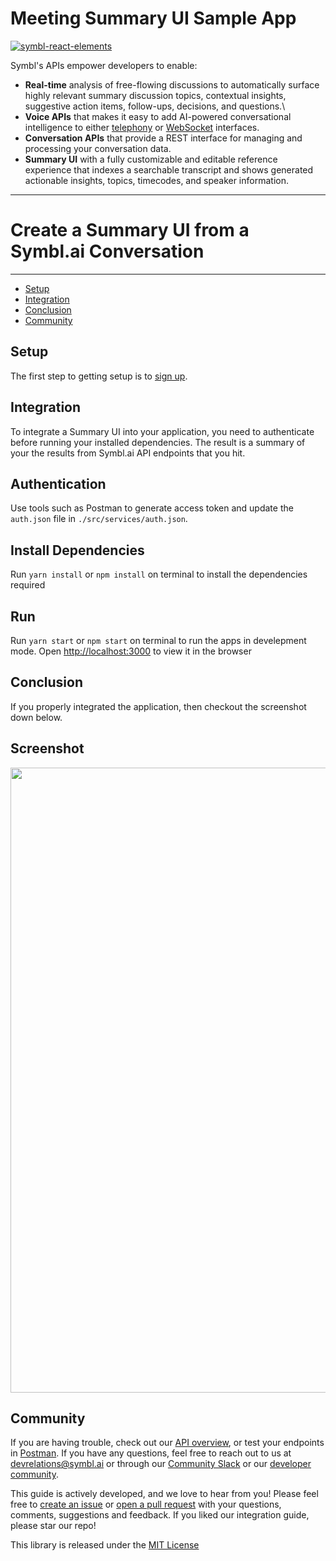 # Meeting Summary UI Sample App

[![symbl-react-elements](https://img.shields.io/badge/symbl-react--elements-yellow)](https://docs.symbl.ai/docs/symbl-elements)

Symbl's APIs empower developers to enable: 

- **Real-time** analysis of free-flowing discussions to automatically surface highly relevant summary discussion topics, contextual insights, suggestive action items, follow-ups, decisions, and questions.\
- **Voice APIs** that makes it easy to add AI-powered conversational intelligence to either [telephony][telephony] or [WebSocket][websocket] interfaces.
- **Conversation APIs** that provide a REST interface for managing and processing your conversation data.
- **Summary UI** with a fully customizable and editable reference experience that indexes a searchable transcript and shows generated actionable insights, topics, timecodes, and speaker information.

<hr />

# Create a Summary UI from a Symbl.ai Conversation

<hr />

 * [Setup](#setup)
 * [Integration](#integration)
 * [Conclusion](#conclusion)
 * [Community](#community)

## Setup 
The first step to getting setup is to [sign up][signup]. 

## Integration 

To integrate a Summary UI into your application, you need to authenticate before running your installed dependencies. The result is a summary of your the results from Symbl.ai API endpoints that you hit. 

## Authentication

Use tools such as Postman to generate access token and update the `auth.json` file in `./src/services/auth.json`. 

## Install Dependencies 

Run `yarn install` or `npm install` on terminal to install the dependencies required

## Run

Run `yarn start` or `npm start` on terminal to run the apps in develepment mode. Open [http://localhost:3000](http://localhost:3000) to view it in the browser

## Conclusion 

If you properly integrated the application, then checkout the screenshot down below. 

## Screenshot

<img src="/images/meeting-summary-ui.png" width=1000>

## Community 

 If you are having trouble, check out our [API overview](api_overview), or test your endpoints in [Postman](postman). If you have any questions, feel free to reach out to us at devrelations@symbl.ai or through our [Community Slack][slack] or our [developer community][developer_community]. 

This guide is actively developed, and we love to hear from you! Please feel free to [create an issue][issues] or [open a pull request][pulls] with your questions, comments, suggestions and feedback. If you liked our integration guide, please star our repo!


This library is released under the [MIT License][license]

[license]: LICENSE.txt
[telephony]: https://docs.symbl.ai/?&_ga=2.164569275.526040298.1609788827-1505817196.1609788827#voice-api
[websocket]: https://docs.symbl.ai/?_ga=2.96332568.526040298.1609788827-1505817196.1609788827#ws-voice-api-realtime-websocket
[developer_community]: https://community.symbl.ai/?_ga=2.134156042.526040298.1609788827-1505817196.1609788827
[slack]: https://join.slack.com/t/symbldotai/shared_invite/zt-4sic2s11-D3x496pll8UHSJ89cm78CA
[signup]: https://platform.symbl.ai/?_ga=2.63499307.526040298.1609788827-1505817196.1609788827
[issues]: https://github.com/
[pulls]: https://github.com/

[experience_api]: https://docs.symbl.ai/docs/pre-built-ui/experience-api
[api_overview]: https://docs.symbl.ai/#getting-started
[postman]: https://docs.symbl.ai/docs/tools/postman/
[curl]: https://docs.symbl.ai/docs/tools/#curl